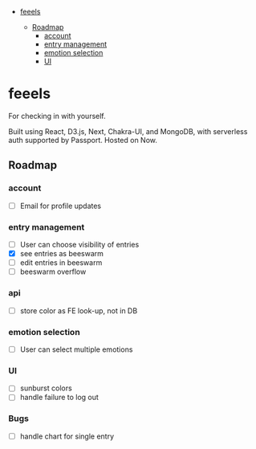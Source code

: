 - [feeels](#feeels)

  - [Roadmap](#roadmap)
    - [account](#account)
    - [entry management](#entry-management)
    - [emotion selection](#emotion-selection)
    - [UI](#ui)

# feeels

For checking in with yourself.

Built using React, D3.js, Next, Chakra-UI, and MongoDB, with serverless auth supported by Passport. Hosted on Now.

## Roadmap

### account

- [ ] Email for profile updates

### entry management

- [ ] User can choose visibility of entries
- [x] see entries as beeswarm
- [ ] edit entries in beeswarm
- [ ] beeswarm overflow

### api

- [ ] store color as FE look-up, not in DB

### emotion selection

- [ ] User can select multiple emotions

### UI

- [ ] sunburst colors
- [ ] handle failure to log out

### Bugs

- [ ] handle chart for single entry
